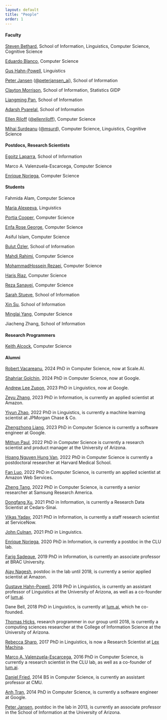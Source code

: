 ```yaml
---
layout: default
title: "People"
order: 1
---
```



#### Faculty ####

[Steven Bethard](http://bethard.github.io), School of Information, Linguistics, Computer Science, Cognitive Science

[Eduardo Blanco](https://eduardoblanco.github.io/), Computer Science

[Gus Hahn-Powell](https://linguistics.arizona.edu/user/gus-hahn-powell), Linguistics

[Peter Jansen](http://ischool.arizona.edu/users/peter-jansen) ([@peterjansen_ai](https://twitter.com/peterjansen_ai)), School of Information

[Clayton Morrison](http://w3.sista.arizona.edu/~clayton/), School of Information, Statistics GIDP

[Liangming Pan](https://liangmingpan.bio/), School of Information

[Adarsh Pyarelal](http://adarsh.cc), School of Information

[Ellen Riloff](http://www2.cs.arizona.edu/~riloff/) ([@ellenriloff](https://twitter.com/ellenriloff)), Computer Science

[Mihai Surdeanu](http://www.surdeanu.info/mihai) ([@msurd](https://twitter.com/msurd)), Computer Science, Linguistics, Cognitive Science

#### Postdocs, Research Scientists ####

[Egoitz Laparra](https://egolaparra.github.io), School of Information

Marco A. Valenzuela-Escarcega, Computer Science

[Enrique Noriega](https://enoriega.info), Computer Science


#### Students ####

Fahmida Alam, Computer Science

[Maria Alexeeva](https://maxaalexeeva.github.io/), Linguistics

[Portia Cooper](https://pcoopercoder.github.io), Computer Science

[Enfa Rose George](https://www.beingenfa.com), Computer Science

Asiful Islam, Computer Science

[Bulut Özler](https://ischool.arizona.edu/people/bulut-ozler), School of Information

[Mahdi Rahimi](https://www.cs.arizona.edu/person/mahdi-rahimi), Computer Science

[MohammadHossein Rezaei](https://mhrezaei.com), Computer Science

[Haris Riaz](https://hriaz17.github.io/), Computer Science

[Reza Sanayei](https://rsanayei.github.io/), Computer Science

[Sarah Stueve](https://ischool.arizona.edu/people/sarah-stueve), School of Information

[Xin Su](https://xinsu.name), School of Information

[Minglai Yang](https://ymingl.com), Computer Science

Jiacheng Zhang, School of Information

#### Research Programmers ####

[Keith Alcock](http://www.keithalcock.com), Computer Science

#### Alumni ####

[Robert Vacareanu](https://www.cs.arizona.edu/person/robert-vacareanu), 2024 PhD in Computer Science, now at Scale.AI.

[Shahriar Golchin](https://www.cs.arizona.edu/person/shahriar-golchin), 2024 PhD in Computer Science, now at Google.

[Andrew Lee Zupon](https://zupon.github.io/), 2023 PhD in Linguistics, now at Google.

[Zeyu Zhang](https://www.linkedin.com/in/zeyu-zhang-902035147/), 2023 PhD in Information, is currently an applied scientist at Amazon.

[Yiyun Zhao](https://www.linkedin.com/in/yiyun-zhao-677a42141/), 2022 PhD in Linguistics, is currently a machine learning scientist at JPMorgan Chase & Co.

[Zhengzhong Liang](https://www.linkedin.com/in/zhengzhong-liang-095810137/), 2023 PhD in Computer Science is currently a software engineer at Google.

[Mithun Paul](https://www.linkedin.com/in/mithunpaul/), 2022 PhD in Computer Science is currently a research scientist and product manager at the University of Arizona.

[Hoang Nguyen Hung Van](https://www.linkedin.com/in/hoangnhvan/), 2022 PhD in Computer Science is currently a postdoctoral researcher at Harvard Medical School.

[Fan Luo](https://www.linkedin.com/in/fan-luo-nlp/), 2022 PhD in Computer Science, is currently an applied scientist at Amazon Web Services.

[Zheng Tang](https://www.linkedin.com/in/zhengtang1120/), 2022 PhD in Computer Science, is currently a senior researcher at Samsung Research America.

[Dongfang Xu](https://www.linkedin.com/in/dongfangxu9/), 2021 PhD in Information, is currently a Research Data Scientist at Cedars-Sinai.

[Vikas Yadav](https://www.linkedin.com/in/vyf95/), 2021 PhD in Information, is currently a staff research scientist at ServiceNow.

[John Culnan](https://www.linkedin.com/in/john-culnan-354a224a/), 2021 PhD in Linguistics.

[Enrique Noriega](https://www.linkedin.com/in/enoriega/), 2020 PhD in Information, is currently a postdoc in the CLU lab.

[Farig Sadeque](https://www.linkedin.com/in/farig-sadeque-a982125b/), 2019 PhD in Information, is currently an associate professor at BRAC University.

[Ajay Nagesh](https://www.linkedin.com/in/ajay-nagesh-71576352/), postdoc in the lab until 2018, is currently a senior applied scientist at Amazon.

[Gustave Hahn-Powell](https://www.linkedin.com/in/gushahnpowell/), 2018 PhD in Linguistics, is currently an assistant professor of Linguistics at the University of Arizona, as well as a co-founder of [lum.ai](https://lum.ai).

Dane Bell, 2018 PhD in Linguistics, is currently at [lum.ai](https://lum.ai), which he co-founded.

[Thomas Hicks](https://www.linkedin.com/in/hickst/), research programmer in our group until 2018, is currently a computing sciences researcher at the College of Information Science at the University of Arizona.

[Rebecca Sharp](https://www.linkedin.com/in/rebecca-sharp-b5163b12b/), 2017 PhD in Linguistics, is now a Research Scientist at [Lex Machina](https://lexmachina.com).

[Marco A. Valenzuela-Escarcega](https://www.linkedin.com/in/marco-antonio-valenzuela-esc%C3%A1rcega-08b7a96b/), 2016 PhD in Computer Science, is currently a research scientist in the CLU lab, as well as a co-founder of [lum.ai](http://lum.ai).

[Daniel Fried](https://dpfried.github.io/), 2014 BS in Computer Science, is currently an assistant professor at CMU.

[Anh Tran](https://trananh.github.io), 2014 PhD in Computer Science, is currently a software engineer at Google.

[Peter Jansen](https://infosci.arizona.edu/person/peter-jansen), postdoc in the lab in 2013, is currently an associate professor in the School of Information at the University of Arizona.
